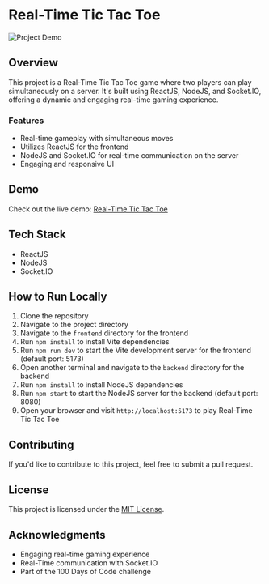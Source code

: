 # Real-Time Tic Tac Toe

![Project Demo](link-to-project-demo-gif-or-screenshot)

## Overview

This project is a Real-Time Tic Tac Toe game where two players can play simultaneously on a server. It's built using ReactJS, NodeJS, and Socket.IO, offering a dynamic and engaging real-time gaming experience.

### Features

- Real-time gameplay with simultaneous moves
- Utilizes ReactJS for the frontend
- NodeJS and Socket.IO for real-time communication on the server
- Engaging and responsive UI

## Demo

Check out the live demo: [Real-Time Tic Tac Toe](link-to-live-demo)

## Tech Stack

- ReactJS
- NodeJS
- Socket.IO

## How to Run Locally

1. Clone the repository
2. Navigate to the project directory
3. Navigate to the `frontend` directory for the frontend
4. Run `npm install` to install Vite dependencies
5. Run `npm run dev` to start the Vite development server for the frontend (default port: 5173)
6. Open another terminal and navigate to the `backend` directory for the backend
7. Run `npm install` to install NodeJS dependencies
8. Run `npm start` to start the NodeJS server for the backend (default port: 8080)
9. Open your browser and visit `http://localhost:5173` to play Real-Time Tic Tac Toe

## Contributing

If you'd like to contribute to this project, feel free to submit a pull request.

## License

This project is licensed under the [MIT License](LICENSE).

## Acknowledgments

- Engaging real-time gaming experience
- Real-Time communication with Socket.IO
- Part of the 100 Days of Code challenge

